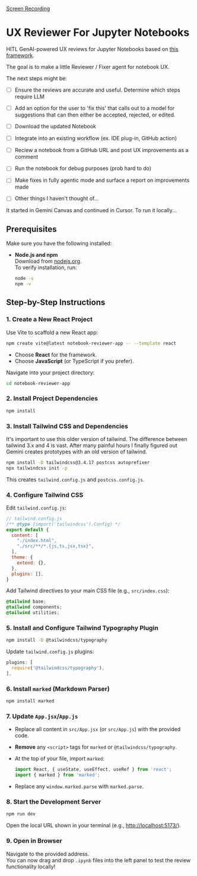 [Screen Recording](https://github.com/user-attachments/assets/ed775f60-09f6-4471-a46a-5500aa986d26)


# UX Reviewer For Jupyter Notebooks

HITL GenAI-powered UX reviews for Jupyter Notebooks based on [this framework](https://github.com/instructlab/examples/blob/main/Notebook-UX-Review-Template.md).

The goal is to make a little Reviewer / Fixer agent for notebook UX.

The next steps might be:

- [ ] Ensure the reviews are accurate and useful. Determine which steps require LLM 
- [ ] Add an option for the user to 'fix this' that calls out to a model for suggestions that can then either be accepted, rejected, or edited.
- [ ] Download the updated Notebook
- [ ] Integrate into an existing workflow (ex. IDE plug-in, GitHub action)
- [ ] Reciew a notebook from a GitHub URL and post UX improvements as a comment
- [ ] Run the notebook for debug purposes (prob hard to do)
- [ ] Make fixes in fully agentic mode and surface a report on improvements made
- [ ] Other things I haven't thought of...


It started in Gemini Canvas and continued in Cursor. To run it locally...

## Prerequisites

Make sure you have the following installed:

- **Node.js and npm**  
  Download from [nodejs.org](https://nodejs.org/).  
  To verify installation, run:
  ```sh
  node -v
  npm -v
  ```

## Step-by-Step Instructions

### 1. Create a New React Project

Use Vite to scaffold a new React app:

```sh
npm create vite@latest notebook-reviewer-app -- --template react
```

- Choose **React** for the framework.
- Choose **JavaScript** (or TypeScript if you prefer).

Navigate into your project directory:

```sh
cd notebook-reviewer-app
```

### 2. Install Project Dependencies

```sh
npm install
```

### 3. Install Tailwind CSS and Dependencies

It's important to use this older version of tailwind. The difference between tailwind 3.x and 4 is vast. After many painful hours I finally figured out Gemini creates prototypes with an old version of tailwind.

```sh
npm install -D tailwindcss@3.4.17 postcss autoprefixer
npx tailwindcss init -p
```

This creates `tailwind.config.js` and `postcss.config.js`.

### 4. Configure Tailwind CSS

Edit `tailwind.config.js`:

```js
// tailwind.config.js
/** @type {import('tailwindcss').Config} */
export default {
  content: [
    "./index.html",
    "./src/**/*.{js,ts,jsx,tsx}",
  ],
  theme: {
    extend: {},
  },
  plugins: [],
}
```

Add Tailwind directives to your main CSS file (e.g., `src/index.css`):

```css
@tailwind base;
@tailwind components;
@tailwind utilities;
```

### 5. Install and Configure Tailwind Typography Plugin

```sh
npm install -D @tailwindcss/typography
```

Update `tailwind.config.js` plugins:

```js
plugins: [
  require('@tailwindcss/typography'),
],
```

### 6. Install `marked` (Markdown Parser)

```sh
npm install marked
```

### 7. Update `App.jsx`/`App.js`

- Replace all content in `src/App.jsx` (or `src/App.js`) with the provided code.
- **Remove** any `<script>` tags for `marked` or `@tailwindcss/typography`.
- At the top of your file, import `marked`:

  ```js
  import React, { useState, useEffect, useRef } from 'react';
  import { marked } from 'marked';
  ```

- Replace any `window.marked.parse` with `marked.parse`.

### 8. Start the Development Server

```sh
npm run dev
```

Open the local URL shown in your terminal (e.g., [http://localhost:5173/](http://localhost:5173/)).

### 9. Open in Browser

Navigate to the provided address.  
You can now drag and drop `.ipynb` files into the left panel to test the review functionality locally!

